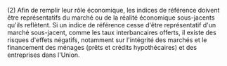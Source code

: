 (2) Afin de remplir leur rôle économique, les indices de référence doivent être représentatifs du marché ou de la réalité économique sous-jacents qu'ils reflètent. Si un indice de référence cesse d'être représentatif d'un marché sous-jacent, comme les taux interbancaires offerts, il existe des risques d'effets négatifs, notamment sur l'intégrité des marchés et le financement des ménages (prêts et crédits hypothécaires) et des entreprises dans l'Union.